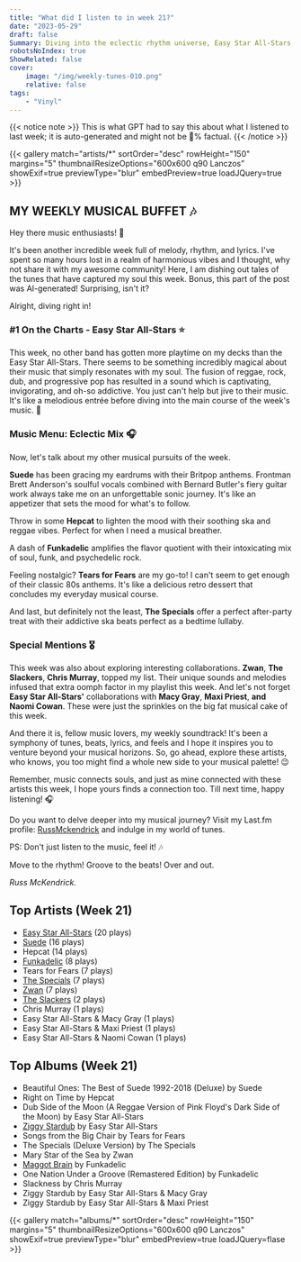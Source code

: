 ```yaml
---
title: "What did I listen to in week 21?"
date: "2023-05-29"
draft: false
Summary: Diving into the eclectic rhythm universe, Easy Star All-Stars dominated my soundtrack with their unique reggae/dub spin on classic albums, becoming my most played artist this week.
robotsNoIndex: true
ShowRelated: false
cover:
    image: "/img/weekly-tunes-010.png"
    relative: false
tags:
    - "Vinyl"
---
```


{{< notice note >}}
This is what GPT had to say this about what I listened to last week; it is auto-generated and might not be 💯% factual.
{{< /notice >}}

{{< gallery match="artists/*" sortOrder="desc" rowHeight="150" margins="5" thumbnailResizeOptions="600x600 q90 Lanczos" showExif=true previewType="blur" embedPreview=true loadJQuery=true >}}

## MY WEEKLY MUSICAL BUFFET 🎶

Hey there music enthusiasts! 👋

It's been another incredible week full of melody, rhythm, and lyrics. I've spent so many hours lost in a realm of harmonious vibes and I thought, why not share it with my awesome community! Here, I am dishing out tales of the tunes that have captured my soul this week. Bonus, this part of the post was AI-generated! Surprising, isn't it? 

Alright, diving right in! 

### #1 On the Charts - Easy Star All-Stars ⭐

This week, no other band has gotten more playtime on my decks than the Easy Star All-Stars. There seems to be something incredibly magical about their music that simply resonates with my soul. The fusion of reggae, rock, dub, and progressive pop has resulted in a sound which is captivating, invigorating, and oh-so addictive. You just can't help but jive to their music. It's like a melodious entrée before diving into the main course of the week's music. 🎵 

### Music Menu: Eclectic Mix 🎧

Now, let's talk about my other musical pursuits of the week. 

**Suede** has been gracing my eardrums with their Britpop anthems. Frontman Brett Anderson's soulful vocals combined with Bernard Butler's fiery guitar work always take me on an unforgettable sonic journey. It's like an appetizer that sets the mood for what's to follow. 

Throw in some **Hepcat** to lighten the mood with their soothing ska and reggae vibes. Perfect for when I need a musical breather. 

A dash of **Funkadelic** amplifies the flavor quotient with their intoxicating mix of soul, funk, and psychedelic rock. 

Feeling nostalgic? **Tears for Fears** are my go-to! I can't seem to get enough of their classic 80s anthems. It's like a delicious retro dessert that concludes my everyday musical course. 

And last, but definitely not the least, **The Specials** offer a perfect after-party treat with their addictive ska beats perfect as a bedtime lullaby.

### Special Mentions 🎖

This week was also about exploring interesting collaborations. **Zwan**, **The Slackers**, **Chris Murray**, topped my list. Their unique sounds and melodies infused that extra oomph factor in my playlist this week. And let's not forget **Easy Star All-Stars'** collaborations with **Macy Gray**, **Maxi Priest**, **and Naomi Cowan**. These were just the sprinkles on the big fat musical cake of this week. 

And there it is, fellow music lovers, my weekly soundtrack! It's been a symphony of tunes, beats, lyrics, and feels and I hope it inspires you to venture beyond your musical horizons. So, go ahead, explore these artists, who knows, you too might find a whole new side to your musical palette! 😉

Remember, music connects souls, and just as mine connected with these artists this week, I hope yours finds a connection too. Till next time, happy listening! 🎧

Do you want to delve deeper into my musical journey? Visit my Last.fm profile: [RussMckendrick](https://www.last.fm/user/RussMckendrick) and indulge in my world of tunes. 

PS: Don't just listen to the music, feel it! 🎶

Move to the rhythm! Groove to the beats! Over and out. 

_Russ McKendrick._

## Top Artists (Week 21)

- [Easy Star All-Stars](https://www.mckendrick.rocks/artist/easy-star-all-stars/) (20 plays)
- [Suede](https://www.mckendrick.rocks/artist/suede/) (16 plays)
- Hepcat (14 plays)
- [Funkadelic](https://www.mckendrick.rocks/artist/funkadelic/) (8 plays)
- Tears for Fears (7 plays)
- [The Specials](https://www.mckendrick.rocks/artist/the-specials/) (7 plays)
- [Zwan](https://www.mckendrick.rocks/artist/zwan/) (7 plays)
- [The Slackers](https://www.mckendrick.rocks/artist/the-slackers/) (2 plays)
- Chris Murray (1 plays)
- Easy Star All-Stars & Macy Gray (1 plays)
- Easy Star All-Stars & Maxi Priest (1 plays)
- Easy Star All-Stars & Naomi Cowan (1 plays)


## Top Albums (Week 21)

- Beautiful Ones: The Best of Suede 1992-2018 (Deluxe) by Suede
- Right on Time by Hepcat
- Dub Side of the Moon (A Reggae Version of Pink Floyd's Dark Side of the Moon) by Easy Star All-Stars
- [Ziggy Stardub](https://www.mckendrick.rocks/albums/ziggy-stardub-26844965/) by Easy Star All-Stars
- Songs from the Big Chair by Tears for Fears
- The Specials (Deluxe Version) by The Specials
- Mary Star of the Sea by Zwan
- [Maggot Brain](https://www.mckendrick.rocks/albums/maggot-brain-602546/) by Funkadelic
- One Nation Under a Groove (Remastered Edition) by Funkadelic
- Slackness by Chris Murray
- Ziggy Stardub by Easy Star All-Stars & Macy Gray
- Ziggy Stardub by Easy Star All-Stars & Maxi Priest


{{< gallery match="albums/*" sortOrder="desc" rowHeight="150" margins="5" thumbnailResizeOptions="600x600 q90 Lanczos" showExif=true previewType="blur" embedPreview=true loadJQuery=flase >}}